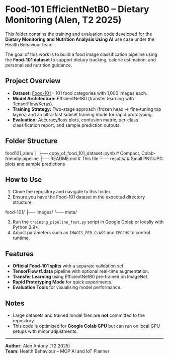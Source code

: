 # Food-101 EfficientNetB0 – Dietary Monitoring (Alen, T2 2025)

This folder contains the training and evaluation code developed for the **Dietary Monitoring and Nutrition Analysis Using AI** use case under the Health Behaviour team.

The goal of this work is to build a food image classification pipeline using the **Food-101 dataset** to support dietary tracking, calorie estimation, and personalised nutrition guidance.

## Project Overview
- **Dataset:** [Food-101](https://www.vision.ee.ethz.ch/datasets_extra/food-101/) – 101 food categories with 1,000 images each.
- **Model Architecture:** EfficientNetB0 (transfer learning with TensorFlow/Keras).
- **Training Strategy:** Two-stage approach (frozen head → fine-tuning top layers) and an ultra-fast subset training mode for rapid prototyping.
- **Evaluation:** Accuracy/loss plots, confusion matrix, per-class classification report, and sample prediction outputs.

## Folder Structure
food101_alen/
│
├── copy_of_food_101_dataset.ipynb # Compact, Colab-friendly pipeline
├── README.md # This file
└── results/ # Small PNG/JPG plots and sample predictions

## How to Use
1. Clone the repository and navigate to this folder.
2. Ensure you have the Food-101 dataset in the expected directory structure:

food-101/
├── images/
└── meta/

3. Run the `training_pipeline_fast.py` script in Google Colab or locally with Python 3.9+.
4. Adjust parameters such as `IMAGES_PER_CLASS` and `EPOCHS` to control runtime.

## Features
- **Official Food-101 splits** with a separate validation set.
- **TensorFlow tf.data** pipeline with optional real-time augmentation.
- **Transfer Learning** using EfficientNetB0 pre-trained on ImageNet.
- **Rapid Prototyping Mode** for quick experiments.
- **Evaluation Tools** for visualising model performance.

## Notes
- Large datasets and trained model files are **not** committed to the repository.
- This code is optimised for **Google Colab GPU** but can run on local GPU setups with minor adjustments.

---

**Author:** Alen Antony (T2 2025)  
**Team:** Health Behaviour – MOP AI and IoT Planner  
